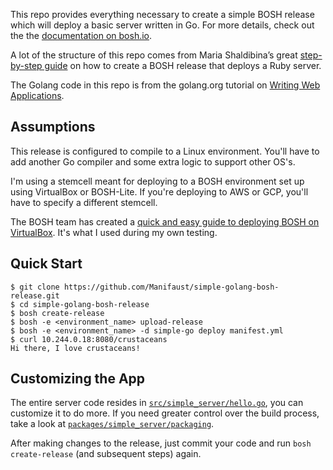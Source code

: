 This repo provides everything necessary to create a simple BOSH release which will deploy a basic server written in Go. For more details, check out the the [documentation on bosh.io](https://bosh.io/docs/create-release.html).

A lot of the structure of this repo comes from Maria Shaldibina’s great [step-by-step guide](http://mariash.github.io/learn-bosh) on how to create a BOSH release that deploys a Ruby server.

The Golang code in this repo is from the golang.org tutorial on [Writing Web Applications](https://golang.org/doc/articles/wiki/).

## Assumptions

This release is configured to compile to a Linux environment. You'll have to add another Go compiler and some extra logic to support other OS's.

I'm using a stemcell meant for deploying to a BOSH environment set up using VirtualBox or BOSH-Lite. If you're deploying to AWS or GCP, you'll have to specify a different stemcell.

The BOSH team has created a [quick and easy guide to deploying BOSH on VirtualBox](https://github.com/cloudfoundry/bosh-deployment/blob/master/docs/bosh-lite-on-vbox.md). It's what I used during my own testing.

## Quick Start

```
$ git clone https://github.com/Manifaust/simple-golang-bosh-release.git
$ cd simple-golang-bosh-release
$ bosh create-release
$ bosh -e <environment_name> upload-release
$ bosh -e <environment_name> -d simple-go deploy manifest.yml
$ curl 10.244.0.18:8080/crustaceans
Hi there, I love crustaceans!
```

## Customizing the App

The entire server code resides in [`src/simple_server/hello.go`](src/simple_server/hello.go), you can customize it to do more. If you need greater control over the build process, take a look at [`packages/simple_server/packaging`](packages/simple_server/packaging).

After making changes to the release, just commit your code and run `bosh create-release` (and subsequent steps) again.
